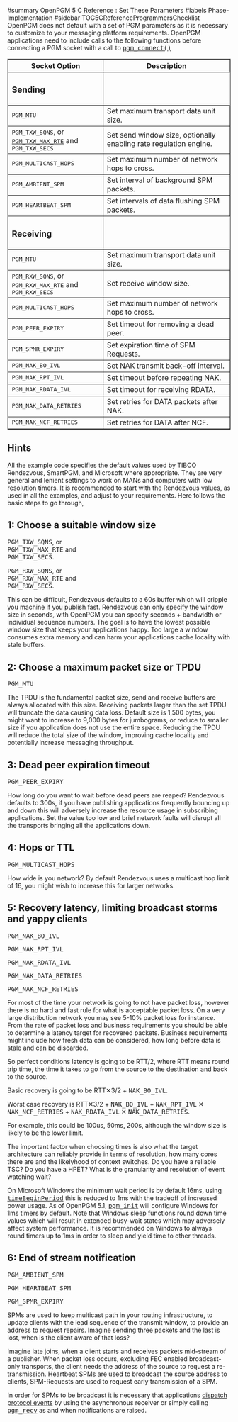﻿#summary OpenPGM 5 C Reference : Set These Parameters
#labels Phase-Implementation
#sidebar TOC5CReferenceProgrammersChecklist
OpenPGM does not default with a set of PGM parameters as it is necessary to customize to your messaging platform requirements. OpenPGM applications need to include calls to the following functions before connecting a PGM socket with a call to <tt><a href='OpenPgm5CReferencePgmConnect.md'>pgm_connect()</a></tt>


<table cellpadding='5' border='1' cellspacing='0'>
<tr>
<th>Socket Option</th>
<th>Description</th>
</tr>
<tr>
<td><h3>Sending</h3></td>
</tr><tr>
<td><tt>PGM_MTU</tt></td>
<td>Set maximum transport data unit size.</td>
</tr><tr>
<td><tt>PGM_TXW_SQNS</tt>, or<br />
<tt><a href='OpenPgmConceptsTxwMaxRte.md'>PGM_TXW_MAX_RTE</a></tt> and <tt>PGM_TXW_SECS</tt></td>
<td>Set send window size, optionally enabling rate regulation engine.</td>
</tr><tr>
<td><tt>PGM_MULTICAST_HOPS</tt></td>
<td>Set maximum number of network hops to cross.</td>
</tr><tr>
<td><tt>PGM_AMBIENT_SPM</tt></td>
<td>Set interval of background SPM packets.</td>
</tr><tr>
<td><tt>PGM_HEARTBEAT_SPM</tt></td>
<td>Set intervals of data flushing SPM packets.</td>
</tr><tr>
<td><h3>Receiving</h3></td>
</tr><tr>
<td><tt>PGM_MTU</tt></td>
<td>Set maximum transport data unit size.</td>
</tr><tr>
<td><tt>PGM_RXW_SQNS</tt>, or<br />
<tt>PGM_RXW_MAX_RTE</tt> and <tt>PGM_RXW_SECS</tt></td>
<td>Set receive window size.</td>
</tr><tr>
<td><tt>PGM_MULTICAST_HOPS</tt></td>
<td>Set maximum number of network hops to cross.</td>
</tr><tr>
<td><tt>PGM_PEER_EXPIRY</tt></td>
<td>Set timeout for removing a dead peer.</td>
</tr><tr>
<td><tt>PGM_SPMR_EXPIRY</tt></td>
<td>Set expiration time of SPM Requests.</td>
</tr><tr>
<td><tt>PGM_NAK_BO_IVL</tt></td>
<td>Set NAK transmit back-off interval.</td>
</tr><tr>
<td><tt>PGM_NAK_RPT_IVL</tt></td>
<td>Set timeout before repeating NAK.</td>
</tr><tr>
<td><tt>PGM_NAK_RDATA_IVL</tt></td>
<td>Set timeout for receiving RDATA.</td>
</tr><tr>
<td><tt>PGM_NAK_DATA_RETRIES</tt></td>
<td>Set retries for DATA packets after NAK.</td>
</tr><tr>
<td><tt>PGM_NAK_NCF_RETRIES</tt></td>
<td>Set retries for DATA after NCF.</td>
</tr>
</table>


## Hints ##
All the example code specifies the default values used by TIBCO Rendezvous, SmartPGM, and Microsoft where appropriate.  They are very general and lenient settings to work on MANs and computers with low resolution timers.  It is recommended to start with the Rendezvous values, as used in all the examples, and adjust to your requirements.  Here follows the basic steps to go through,

## 1:  Choose a suitable window size ##

<tt>PGM_TXW_SQNS</tt>, or<br />
<tt>PGM_TXW_MAX_RTE</tt> and <br />
<tt>PGM_TXW_SECS</tt>.

<tt>PGM_RXW_SQNS</tt>, or<br />
<tt>PGM_RXW_MAX_RTE</tt> and<br />
<tt>PGM_RXW_SECS</tt>.


This can be difficult, Rendezvous defaults to a 60s buffer which will cripple you machine if you publish fast.  Rendezvous can only specify the window size in seconds, with OpenPGM you can specify seconds + bandwidth or individual sequence numbers.  The goal is to have the lowest possible window size that keeps your applications happy.  Too large a window consumes extra memory and can harm your applications cache locality with stale buffers.


## 2:  Choose a maximum packet size or TPDU ##

<tt>PGM_MTU</tt>

The TPDU is the fundamental packet size, send and receive buffers are always allocated with this size.  Receiving packets larger than the set TPDU will truncate the data causing data loss.  Default size is 1,500 bytes, you might want to increase to 9,000 bytes for jumbograms, or reduce to smaller size if you application does not use the entire space.  Reducing the TPDU will reduce the total size of the window, improving cache locality and potentially increase messaging throughput.


## 3:  Dead peer expiration timeout ##

<tt>PGM_PEER_EXPIRY</tt>

How long do you want to wait before dead peers are reaped?  Rendezvous defaults to 300s, if you have publishing applications frequently bouncing up and down this will adversely increase the resource usage in subscribing applications.  Set the value too low and brief network faults will disrupt all the transports bringing all the applications down.


## 4:  Hops or TTL ##

<tt>PGM_MULTICAST_HOPS</tt>

How wide is you network?  By default Rendezvous uses a multicast hop limit of 16, you might wish to increase this for larger networks.


## 5:  Recovery latency, limiting broadcast storms and yappy clients ##


<tt>PGM_NAK_BO_IVL</tt>

<tt>PGM_NAK_RPT_IVL</tt>

<tt>PGM_NAK_RDATA_IVL</tt>

<tt>PGM_NAK_DATA_RETRIES</tt>

<tt>PGM_NAK_NCF_RETRIES</tt>

For most of the time your network is going to not have packet loss, however there is no hard and fast rule for what is acceptable packet loss.  On a very large distribution network you may see 5-10% packet loss for instance.  From the rate of packet loss and business requirements you should be able to determine a latency target for recovered packets.  Business requirements might include how fresh data can be considered, how long before data is stale and can be discarded.

So perfect conditions latency is going to be RTT/2, where RTT means round trip time, the time it takes to go from the source to the destination and back to the source.

Basic recovery is going to be RTT✕3/2 + <tt>NAK_BO_IVL</tt>.

Worst case recovery is RTT✕3/2 + <tt>NAK_BO_IVL</tt> + <tt>NAK_RPT_IVL</tt> ✕ <tt>NAK_NCF_RETRIES</tt> + <tt>NAK_RDATA_IVL</tt> ✕ <tt>NAK_DATA_RETRIES</tt>.

For example, this could be 100us, 50ms, 200s, although the window size is likely to be the lower limit.

The important factor when choosing times is also what the target architecture can reliably provide in terms of resolution, how many cores there are and the likelyhood of context switches.  Do you have a reliable TSC?  Do you have a HPET?  What is the granularity and resolution of event watching wait?

On Microsoft Windows the minimum wait period is by default 16ms, using <tt><a href='http://msdn.microsoft.com/en-us/library/dd757624(v=vs.85).aspx'>timeBeginPeriod</a></tt> this is reduced to 1ms with the tradeoff of increased power usage.  As of OpenPGM 5.1, <tt><a href='OpenPgm5CReferencePgmInit.md'>pgm_init</a></tt> will configure Windows for 1ms timers by default.  Note that Windows sleep functions round down time values which will result in extended busy-wait states which may adversely affect system performance.  It is recommended on Windows to always round timers up to 1ms in order to sleep and yield time to other threads.


## 6:  End of stream notification ##

<tt>PGM_AMBIENT_SPM</tt>

<tt>PGM_HEARTBEAT_SPM</tt>

<tt>PGM_SPMR_EXPIRY</tt>

SPMs are used to keep multicast path in your routing infrastructure, to update clients with the lead sequence of the transmit window, to provide an address to request repairs.  Imagine sending three packets and the last is lost, when is the client aware of that loss?

Imagine late joins, when a client starts and receives packets mid-stream of a publisher.  When packet loss occurs, excluding FEC enabled broadcast-only transports, the client needs the address of the source to request a re-transmission.  Heartbeat SPMs are used to broadcast the source address to clients, SPM-Requests are used to request early transmission of a SPM.

In order for SPMs to be broadcast it is necessary that applications [dispatch protocol events](OpenPgm5CReferenceEvents.md) by using the asynchronous receiver or simply calling <tt><a href='OpenPgm5CReferencePgmRecv.md'>pgm_recv</a></tt> as and when notifications are raised.

